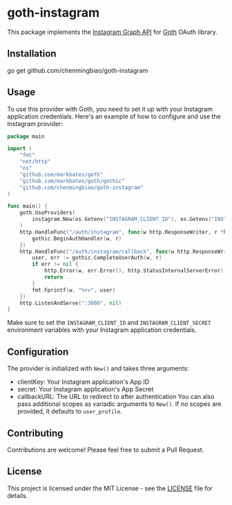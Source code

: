 # goth-instagram

This package implements the [Instagram Graph API](https://developers.facebook.com/docs/instagram-basic-display-api/) for [Goth](https://github.com/markbates/goth) OAuth library.

## Installation

go get github.com/chenmingbiao/goth-instagram

## Usage

To use this provider with Goth, you need to set it up with your Instagram application credentials. Here's an example of how to configure and use the Instagram provider:

```go
package main

import (
	"fmt"
	"net/http"
	"os"
	"github.com/markbates/goth"
	"github.com/markbates/goth/gothic"
	"github.com/chenmingbiao/goth-instagram"
)

func main() {
    goth.UseProviders(
        instagram.New(os.Getenv("INSTAGRAM_CLIENT_ID"), os.Getenv("INSTAGRAM_CLIENT_SECRET"), "http://localhost:3000/auth/instagram/callback"),
	)
	http.HandleFunc("/auth/instagram", func(w http.ResponseWriter, r *http.Request) {
		gothic.BeginAuthHandler(w, r)
	})
    http.HandleFunc("/auth/instagram/callback", func(w http.ResponseWriter, r *http.Request) {
        user, err := gothic.CompleteUserAuth(w, r)
        if err != nil {
            http.Error(w, err.Error(), http.StatusInternalServerError)
            return
        }
        fmt.Fprintf(w, "%+v", user)
	})
    http.ListenAndServe(":3000", nil)
}
```

Make sure to set the `INSTAGRAM_CLIENT_ID` and `INSTAGRAM_CLIENT_SECRET` environment variables with your Instagram application credentials.

## Configuration

The provider is initialized with `New()` and takes three arguments:
* clientKey: Your Instagram application's App ID
* secret: Your Instagram application's App Secret
* callbackURL: The URL to redirect to after authentication
You can also pass additional scopes as variadic arguments to `New()`. If no scopes are provided, it defaults to `user_profile`.

## Contributing

Contributions are welcome! Please feel free to submit a Pull Request.

## License

This project is licensed under the MIT License - see the [LICENSE](./LICENSE) file for details.